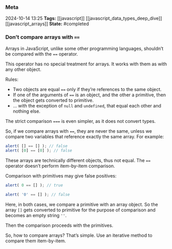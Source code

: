 ### Meta
2024-10-14 13:25
**Tags:** [[javascript]] [[javascript_data_types_deep_dive]] [[javascript_arrays]]
**State:** #completed 

### Don’t compare arrays with `==`
Arrays in JavaScript, unlike some other programming languages, shouldn’t be compared with the `==` operator.

This operator has no special treatment for arrays. It works with them as with any other object.

Rules:
- Two objects are equal `==` only if they’re references to the same object.
- If one of the arguments of `==` is an object, and the other a primitive, then the object gets converted to primitive.
- … with the exception of `null` and `undefined`, that equal each other and nothing else.

The strict comparison `===` is even simpler, as it does not convert types.

So, if we compare arrays with `==`, they are never the same, unless we compare two variables that reference exactly the same array. For example:

```JavaScript title:app.js
alert( [] == [] ); // false
alert( [0] == [0] ); // false
```

These arrays are technically different objects, thus not equal. The `==` operator doesn’t perform item-by-item comparison.

Comparison with primitives may give false positives:

```JavaScript title:app.js
alert( 0 == [] ); // true

alert( '0' == [] ); // false
```

Here, in both cases, we compare a primitive with an array object. So the array `[]` gets converted to primitive for the purpose of comparison and becomes an empty string `''`.

Then the comparison proceeds with the primitives.

So, how to compare arrays? That’s simple. Use an iterative method to compare them item-by-item.